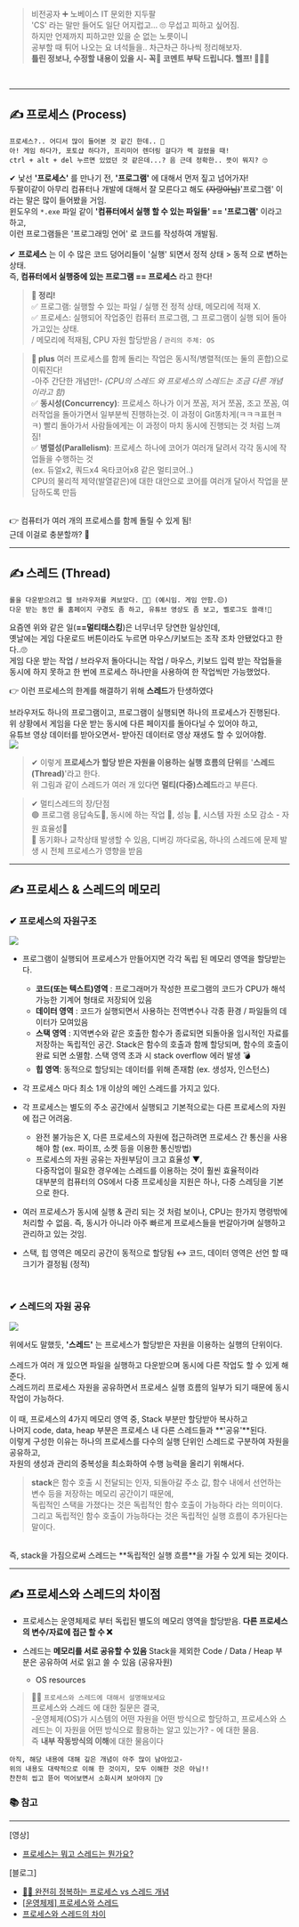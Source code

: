 > 비전공자 ➕ 노베이스 IT 문외한 지두팔<br>
'CS' 라는 말만 들어도 일단 어지럽고... 🙄 무섭고 피하고 싶어짐.<br>
하지만 언제까지 피하고만 있을 순 없는 노릇이니<br>
공부할 때 튀어 나오는 요 녀석들을.. 차근차근 하나씩 정리해보자.<br>
**틀린 정보나, 수정할 내용이 있을 시- 꼭🙏 코멘트 부탁 드립니다. 헬프! 🙇‍♀️💦**

<br>

***

## ✍ 프로세스 (Process)
```
프로세스?.. 어디서 많이 들어본 것 같긴 한데.. 🤔
아! 게임 하다가, 포토샵 하다가, 프리미어 렌더링 걸다가 렉 걸렸을 때! 
ctrl + alt + del 누르면 있었던 것 같은데...? 음 근데 정확한.. 뜻이 뭐지? 🙄
```
✔ 낯선 **'프로세스'** 를 만나기 전,  **'프로그램'** 에 대해서 먼저 짚고 넘어가자!<br>
두팔이같이 아무리 컴퓨터나 개발에 대해서 잘 모른다고 해도 ~~(자랑아님)~~'프로그램' 이라는 말은 많이 들어봤을 거임.<br>
윈도우의 `*.exe` 파일 같이  **'컴퓨터에서 실행 할 수 있는 파일들' == '프로그램'** 이라고 하고,<br>
이런 프로그램들은 '프로그래밍 언어' 로 코드를 작성하여 개발됨.<br>
<br/>
✔ **프로세스** 는 이 수 많은 코드 덩어리들이 '실행' 되면서 정적 상태 > 동적 으로 변하는 상태.<br>
즉, **컴퓨터에서 실행중에 있는 프로그램 == 프로세스** 라고 한다!<br>
> **📝 정리!**<br>
✅ 프로그램: 실행할 수 있는 파일 / 실행 전 정적 상태, 메모리에 적재 X.<br>
✅ 프로세스: 실행되어 작업중인 컴퓨터 프로그램, 그 프로그램이 실행 되어 돌아가고있는 상태.<br>
/ 메모리에 적재됨, CPU 자원 할당받음 / `관리의 주체: OS`

>**🎈 plus**
여러 프로세스를 함께 돌리는 작업은 동시적/병렬적(또는 둘의 혼합)으로 이뤄진다!<br>
-아주 간단한 개념만!- _(CPU의 스레드 와 프로세스의 스레드는 조금 다른 개념이라고 함)_<br>
✅ **동시성(Concurrency)**: 프로세스 하나가 이거 쪼꼼, 저거 쪼꼼, 조고 쪼꼼, 여러작업을 돌아가면서 일부분씩 진행하는것. 
이 과정이 Git똥차게(ㅋㅋㅋ표현ㅋㅋ) 빨리 돌아가서 사람들에게는 이 과정이 마치 동시에 진행되는 것 처럼 느껴짐!<br>
✅ **병렬성(Parallelism)**: 프로세스 하나에 코어가 여러개 달려서 각각 동시에 작업들을 수행하는 것<br>
(ex. 듀얼x2, 쿼드x4 옥타코어x8 같은 멀티코어..)<br>
CPU의 물리적 제약(발열같은)에 대한 대안으로 코어를 여러개 달아서 작업을 분담하도록 만듬<br>
<br/>
👉 컴퓨터가 여러 개의 프로세스를 함께 돌릴 수 있게 됨!<br>
근데 이걸로 충분할까? 🤔

***

## ✍ 스레드 (Thread)
```
롤을 다운받으려고 웹 브라우저를 켜보았다. 👩‍💻 (예시임. 게임 안함.😔)
다운 받는 동안 롤 홈페이지 구경도 좀 하고, 유튜브 영상도 좀 보고, 벨로그도 쓸래!🤗
```
요즘엔 위와 같은 일(**==멀티태스킹**)은 너무너무 당연한 일상인데,<br>
옛날에는 게임 다운로드 버튼이라도 누르면 마우스/키보드는 조작 조차 안됐었다고 한다..🙄<br>
게임 다운 받는 작업 / 브라우저 돌아다니는 작업 / 마우스, 키보드 입력 받는 작업들을<br>
동시에 하지 못하고 한 번에 프로세스 하나만을 사용하여 한 작업씩만 가능했었다.

👉 이런 프로세스의 한계를 해결하기 위해 **스레드**가 탄생하였다

브라우저도 하나의 프로그램이고, 프로그램이 실행되면 하나의 프로세스가 진행된다.<br>
위 상황에서 게임을 다운 받는 동시에 다른 페이지를 돌아다닐 수 있어야 하고, <br>
유튜브 영상 데이터를 받아오면서- 받아진 데이터로 영상 재생도 할 수 있어야함.<br>
![](https://velog.velcdn.com/images/doopal2/post/0e55ecfd-864a-4ce6-9f4c-c1a82724d9ce/image.png)
> ✔ 이렇게 **프로세스가 할당 받은 자원을 이용하는 실행 흐름의 단위**를 '**스레드(Thread)**'라고 한다.<br>
위 그림과 같이 스레드가 여러 개 있다면 **멀티(다중)스레드**라고 부른다.<br>

> ✔ 멀티스레드의 장/단점<br>
🟢 프로그램 응답속도🔼, 동시에 하는 작업 🔼, 성능 🔼, 시스템 자원 소모 감소 - 자원 효율성🔼<br>
🔴 동기화나 교착상태 발생할 수 있음, 디버깅 까다로움, 하나의 스레드에 문제 발생 시 전체 프로세스가 영향을 받음

***

## ✍ 프로세스 & 스레드의 메모리
### ✔ 프로세스의 자원구조
![](https://velog.velcdn.com/images/doopal2/post/f68bc03b-2f1b-4e55-9224-0953516318d8/image.png)
+ 프로그램이 실행되어 프로세스가 만들어지면 각각 독립 된 메모리 영역을 할당받는다.
  + **코드(또는 텍스트)영역** : 프로그래머가 작성한 프로그램의 코드가 CPU가 해석 가능한
  기계어 형태로 저장되어 있음
  + **데이터 영역** : 코드가 실행되면서 사용하는 전역변수나 각종 환경 / 파일들의 데이터가 모여있음
  + **스택 영역** : 지역변수와 같은 호출한 함수가 종료되면 되돌아올 임시적인 자료를 저장하는 독립적인 공간. Stack은 함수의 호출과 함께 할당되며, 함수의 호출이 완료 되면 소멸함.
스택 영역 초과 시 stack overflow 에러 발생 💣
  + **힙 영역**: 동적으로 할당되는 데이터를 위해 존재함 (ex. 생성자, 인스턴스)
+ 각 프로세스 마다 최소 1개 이상의 메인 스레드를 가지고 있다.
+ 각 프로세스는 별도의 주소 공간에서 실행되고 기본적으로는 다른 프로세스의 자원에 접근 어려움.
  + 완전 불가능은 X, 다른 프로세스의 자원에 접근하려면 프로세스 간 통신을 사용해야 함
  (ex. 파이프, 소켓 등을 이용한 통신방법)
  + 프로세스의 자원 공유는 자원부담이 크고 효율성 ▼,<br>
  다중작업이 필요한 경우에는 스레드를 이용하는 것이 훨씬 효율적이라<br>
  대부분의 컴퓨터의 OS에서 다중 프로세싱을 지원은 하나, 다중 스레딩을 기본으로 한다.<br>
+ 여러 프로세스가 동시에 실행 & 관리 되는 것 처럼 보이나, CPU는 한가지 명령밖에 처리할 수 없음. 
즉, 동시가 아니라 아주 빠르게 프로세스들을 번갈아가며 실행하고 관리하고 있는 것임.

+ 스택, 힙 영역은 메모리 공간이 동적으로 할당됨 
↔ 코드, 데이터 영역은 선언 할 때 크기가 결정됨 (정적)
<br>

### ✔ 스레드의 자원 공유

![](https://velog.velcdn.com/images/doopal2/post/84d6a2d5-043c-4473-858c-d3cf588eb3a6/image.png)

위에서도 말했듯, **'스레드'** 는 프로세스가 할당받은 자원을 이용하는 실행의 단위이다.<br>
<br/>
스레드가 여러 개 있으면 파일을 실행하고 다운받으며 동시에 다른 작업도 할 수 있게 해준다.<br>
스레드끼리 프로세스 자원을 공유하면서 프로세스 실행 흐름의 일부가 되기 때문에 동시 작업이 가능하다.<br>
<br/>
이 때, 프로세스의 4가지 메모리 영역 중, Stack 부분만 할당받아 복사하고<br>
나머지 code, data, heap 부분은 프로세스 내 다른 스레드들과 **'공유'**된다.
<br/>
이렇게 구성한 이유는 하나의 프로세스를 다수의 실행 단위인 스레드로 구분하여 자원을 공유하고, <br>
자원의 생성과 관리의 중복성을 최소화하여 수행 능력을 올리기 위해서다.

>**stack**은 함수 호출 시 전달되는 인자, 되돌아갈 주소 값, 함수 내에서 선언하는 변수 등을 저장하는 메모리 공간이기 때문에,<br>
독립적인 스택을 가졌다는 것은 독립적인 함수 호출이 가능하다 라는 의미이다.<br>
그리고 독립적인 함수 호출이 가능하다는 것은 독립적인 실행 흐름이 추가된다는 말이다.<br>
<br/>
즉, stack을 가짐으로써 스레드는 **독립적인 실행 흐름**을 가질 수 있게 되는 것이다.


***

## ✍ 프로세스와 스레드의 차이점
- 프로세스는 운영체제로 부터 독립된 별도의 메모리 영역을 할당받음. 
**다른 프로세스의 변수/자료에 접근 할 수 ❌**

- 스레드는 **메모리를 서로 공유할 수 있음**
Stack을 제외한 Code / Data / Heap 부분은 공유하여 서로 읽고 쓸 수 있음 (공유자원)
    + OS resources

>🕵️‍♀️ `프로세스와 스레드에 대해서 설명해보세요`<br>
프로세스와 스레드 에 대한 질문은 결국, <br>
-운영체제(OS)가 시스템의 어떤 자원을 어떤 방식으로 할당하고, 프로세스와 스레드는 이 자원을 어떤 방식으로 활용하는 알고 있는가? - 에 대한 물음.<br>
즉 **내부 작동방식의 이해**에 대한 물음이다 

```
아직, 해당 내용에 대해 깊은 개념이 아주 많이 남아있고- 
위의 내용도 대략적으로 이해 한 것이지, 모두 이해한 것은 아님!!
찬찬히 씹고 뜯어 먹어보면서 소화시켜 보아야지 🏃‍♀️
```

### 📚 참고
***
[영상]
+ [프로세스는 뭐고 스레드는 뭔가요?](https://www.youtube.com/watch?v=iks_Xb9DtTM)



[블로그]
+ [👩‍💻 ‍완전히 정복하는 프로세스 vs 스레드 개념](https://inpa.tistory.com/entry/%F0%9F%91%A9%E2%80%8D%F0%9F%92%BB-%ED%94%84%EB%A1%9C%EC%84%B8%EC%8A%A4-%E2%9A%94%EF%B8%8F-%EC%93%B0%EB%A0%88%EB%93%9C-%EC%B0%A8%EC%9D%B4)
+ [[운영체제] 프로세스와 스레드](https://velog.io/@aeong98/%EC%9A%B4%EC%98%81%EC%B2%B4%EC%A0%9COS-%ED%94%84%EB%A1%9C%EC%84%B8%EC%8A%A4%EC%99%80-%EC%8A%A4%EB%A0%88%EB%93%9C)
+ [프로세스와 스레드의 차이](https://brunch.co.kr/@kd4/3)